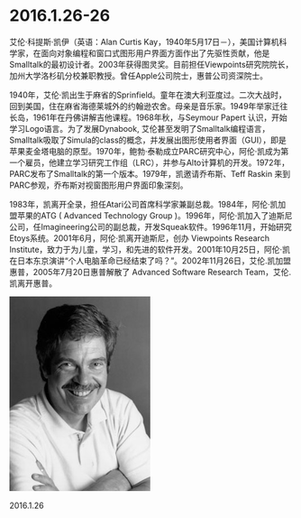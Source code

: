 2016.1.26-26
============
艾伦·科提斯·凯伊（英语：Alan Curtis Kay，1940年5月17日－），美国计算机科学家，在面向对象编程和窗口式图形用户界面方面作出了先驱性贡献，他是Smalltalk的最初设计者。2003年获得图灵奖。目前担任Viewpoints研究院院长，加州大学洛杉矶分校兼职教授。曾任Apple公司院士，惠普公司资深院士。

1940年，艾伦·凯出生于麻省的Sprinfield。童年在澳大利亚度过。二次大战时，回到美国，住在麻省海德莱城外的约翰逊农舍。母亲是音乐家。1949年举家迁往长岛，1961年在丹佛讲解吉他课程。1968年秋，与Seymour Papert 认识，开始学习Logo语言。为了发展Dynabook, 艾伦甚至发明了Smalltalk编程语言，Smalltalk吸取了Simula的class的概念，并发展出图形使用者界面（GUI），即是苹果麦金塔电脑的原型。1970年，鲍勃·泰勒成立PARC研究中心，阿伦·凯成为第一个雇员，他建立学习研究工作组（LRC），并参与Alto计算机的开发。1972年，PARC发布了Smalltalk的第一个版本。1979年，凯邀请乔布斯、Teff Raskin 来到PARC参观，乔布斯对视窗图形用户界面印象深刻。

1983年，凯离开全录，担任Atari公司首席科学家兼副总裁。1984年，阿伦·凯加盟苹果的ATG ( Advanced Technology Group )。1996年，阿伦·凯加入了迪斯尼公司，任Imagineering公司的副总裁，开发Squeak软件。1996年11月，开始研究Etoys系统。2001年6月，阿伦·凯离开迪斯尼，创办 Viewpoints Research Institute，致力于为儿童，学习，和先进的软件开发。2001年10月25日，阿伦·凯在日本东京演讲“个人电脑革命已经结束了吗？”。2002年11月26日，艾伦.凯加盟惠普，2005年7月20日惠普解散了 Advanced Software Research Team，艾伦.凯离开惠普。

![](pic/16.jpg)

2016.1.26